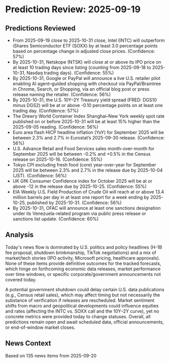 # Prediction Review: 2025-09-19

## Predictions Reviewed

- From 2025-09-19 close to 2025-10-31 close, Intel (INTC) will outperform iShares Semiconductor ETF (SOXX) by at least 3.0 percentage points based on percentage change in adjusted close prices. (Confidence: 57%)
- By 2025-10-31, Netskope (NTSK) will close at or above its IPO price on at least 10 trading days since listing (counting from 2025-09-18 to 2025-10-31, Nasdaq trading days). (Confidence: 55%)
- By 2025-10-31, Google or PayPal will announce a live U.S. retailer pilot enabling AI agent–guided shopping with checkout via PayPal/Braintree in Chrome, Search, or Shopping, via an official blog post or press release naming the retailer. (Confidence: 56%)
- By 2025-10-31, the U.S. 10Y–2Y Treasury yield spread (FRED: DGS10 minus DGS2) will be at or above -0.10 percentage points on at least one trading day. (Confidence: 57%)
- The Drewry World Container Index Shanghai–New York weekly spot rate published on or before 2025-10-31 will be at least 15% higher than the 2025-09-05 reading. (Confidence: 56%)
- Euro area flash HICP headline inflation (YoY) for September 2025 will be between 2.3% and 2.7% in Eurostat’s 2025-09-30 release. (Confidence: 56%)
- U.S. Advance Retail and Food Services sales month-over-month for September 2025 will be between -0.2% and +0.5% in the Census release on 2025-10-16. (Confidence: 55%)
- Tokyo CPI excluding fresh food (core) year-over-year for September 2025 will be between 2.3% and 2.7% in the release due by 2025-10-04 (JST). (Confidence: 56%)
- UK GfK Consumer Confidence index for October 2025 will be at or above -12 in the release due by 2025-10-25. (Confidence: 55%)
- EIA Weekly U.S. Field Production of Crude Oil will reach at or above 13.4 million barrels per day in at least one report for a week ending by 2025-10-25, published by 2025-10-31. (Confidence: 56%)
- By 2025-10-31, OFAC will announce at least one sanctions designation under its Venezuela-related program via public press release or sanctions list update. (Confidence: 60%)

## Analysis

Today's news flow is dominated by U.S. politics and policy headlines (H-1B fee proposal, shutdown brinkmanship, TikTok negotiations) and a mix of market/tech stories (IPO activity, Microsoft pricing, healthcare approvals). None of these items provide definitive outcomes for the tracked forecasts, which hinge on forthcoming economic data releases, market performance over time windows, or specific corporate/government announcements not covered today.

A potential government shutdown could delay certain U.S. data publications (e.g., Census retail sales), which may affect timing but not necessarily the substance of verification if releases are rescheduled. Market sentiment shifts from macro and geopolitical developments could influence equities and rates (affecting the INTC vs. SOXX call and the 10Y–2Y curve), yet no concrete metrics were provided today to change statuses. Overall, all predictions remain open and await scheduled data, official announcements, or end-of-window market closes.

## News Context

Based on 135 news items from 2025-09-20
